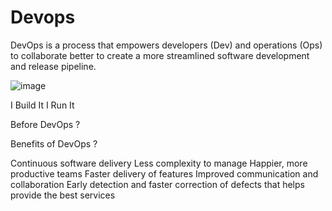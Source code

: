 # Devops

DevOps is a process that empowers developers (Dev) and operations (Ops) to collaborate better to create a more streamlined software development and release pipeline.

![image](https://user-images.githubusercontent.com/32206611/94373750-49380280-00ff-11eb-8d12-0a1a08be50c2.png)


I Build It I Run It

Before DevOps ?



Benefits of DevOps ?

Continuous software delivery
Less complexity to manage
Happier, more productive teams
Faster delivery of features
Improved communication and collaboration
Early detection and faster correction of defects that helps provide the best services


